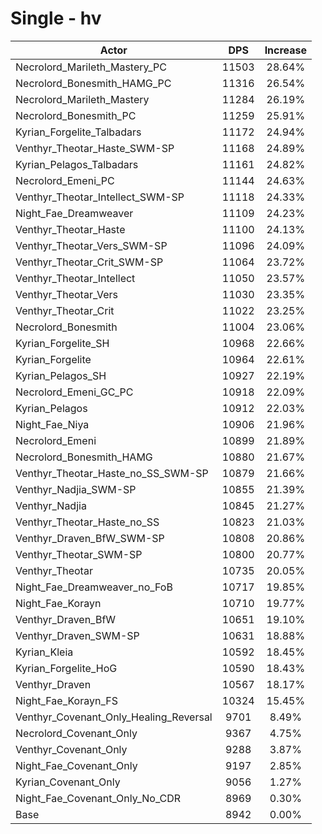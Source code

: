 # Single - hv
| Actor | DPS | Increase |
|---|:---:|:---:|
|Necrolord_Marileth_Mastery_PC|11503|28.64%|
|Necrolord_Bonesmith_HAMG_PC|11316|26.54%|
|Necrolord_Marileth_Mastery|11284|26.19%|
|Necrolord_Bonesmith_PC|11259|25.91%|
|Kyrian_Forgelite_Talbadars|11172|24.94%|
|Venthyr_Theotar_Haste_SWM-SP|11168|24.89%|
|Kyrian_Pelagos_Talbadars|11161|24.82%|
|Necrolord_Emeni_PC|11144|24.63%|
|Venthyr_Theotar_Intellect_SWM-SP|11118|24.33%|
|Night_Fae_Dreamweaver|11109|24.23%|
|Venthyr_Theotar_Haste|11100|24.13%|
|Venthyr_Theotar_Vers_SWM-SP|11096|24.09%|
|Venthyr_Theotar_Crit_SWM-SP|11064|23.72%|
|Venthyr_Theotar_Intellect|11050|23.57%|
|Venthyr_Theotar_Vers|11030|23.35%|
|Venthyr_Theotar_Crit|11022|23.25%|
|Necrolord_Bonesmith|11004|23.06%|
|Kyrian_Forgelite_SH|10968|22.66%|
|Kyrian_Forgelite|10964|22.61%|
|Kyrian_Pelagos_SH|10927|22.19%|
|Necrolord_Emeni_GC_PC|10918|22.09%|
|Kyrian_Pelagos|10912|22.03%|
|Night_Fae_Niya|10906|21.96%|
|Necrolord_Emeni|10899|21.89%|
|Necrolord_Bonesmith_HAMG|10880|21.67%|
|Venthyr_Theotar_Haste_no_SS_SWM-SP|10879|21.66%|
|Venthyr_Nadjia_SWM-SP|10855|21.39%|
|Venthyr_Nadjia|10845|21.27%|
|Venthyr_Theotar_Haste_no_SS|10823|21.03%|
|Venthyr_Draven_BfW_SWM-SP|10808|20.86%|
|Venthyr_Theotar_SWM-SP|10800|20.77%|
|Venthyr_Theotar|10735|20.05%|
|Night_Fae_Dreamweaver_no_FoB|10717|19.85%|
|Night_Fae_Korayn|10710|19.77%|
|Venthyr_Draven_BfW|10651|19.10%|
|Venthyr_Draven_SWM-SP|10631|18.88%|
|Kyrian_Kleia|10592|18.45%|
|Kyrian_Forgelite_HoG|10590|18.43%|
|Venthyr_Draven|10567|18.17%|
|Night_Fae_Korayn_FS|10324|15.45%|
|Venthyr_Covenant_Only_Healing_Reversal|9701|8.49%|
|Necrolord_Covenant_Only|9367|4.75%|
|Venthyr_Covenant_Only|9288|3.87%|
|Night_Fae_Covenant_Only|9197|2.85%|
|Kyrian_Covenant_Only|9056|1.27%|
|Night_Fae_Covenant_Only_No_CDR|8969|0.30%|
|Base|8942|0.00%|
